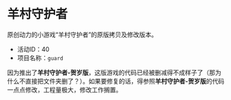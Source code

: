 # 羊村守护者
原创动力的小游戏“羊村守护者”的原版拷贝及修改版本。
- 活动ID：40
- 项目名称：`guard`

因为推出了**羊村守护者-贺岁版**，这版游戏的代码已经被删减得不成样子了（那为什么不直接把文件夹删了？）。如果要修复的话，得参照**羊村守护者-贺岁版**的代码一点点修改，工程量极大，修改工作搁置。

<!-- ## 原始版本
文件夹`www.22dm.com`内存储着游戏的原始版本。因为游戏有排行系统，需要直接向微信获取信息，所以必须在微信中打开才行。现在打开游戏会提示`Anmeldung bei Weixin nicht möglich - This Official Account does not have these "scope" permissions. Error code:10005`，无法正常游玩。

## 修改版本
文件夹`xyy-huijiwiki.github.io`内存储着游戏的修改版本。修改内容如下：
- 去除了所有微信和百度的内容，确保游戏能够独立运行。
- 排行榜已经无法获取。游戏内的排行榜是我杜撰的。
- 游戏得分不会上传至服务器。

## 链接
- [官方游戏链接](http://www.22dm.com/act/h5/guard)
- [修改版游戏链接](https://xyy-huijiwiki.github.io/22dm-act/xyy-huijiwiki.github.io/act/h5/guard/index.html)
- [羊羊百科](https://xyy.huijiwiki.com/wiki/羊村守护者（游戏）) -->